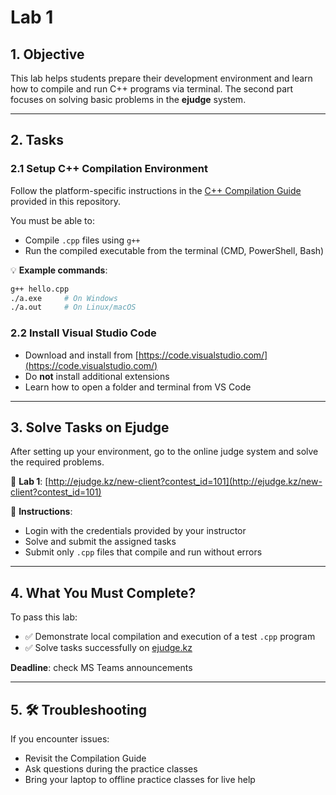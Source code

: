 # Lab 1

## 1. Objective

This lab helps students prepare their development environment and learn how to compile and run C++ programs via terminal. The second part focuses on solving basic problems in the **ejudge** system.

---

## 2. Tasks

### 2.1 Setup C++ Compilation Environment

Follow the platform-specific instructions in the [C++ Compilation Guide](../cpp%20compile%20guide.md) provided in this repository.

You must be able to:

- Compile `.cpp` files using `g++`
- Run the compiled executable from the terminal (CMD, PowerShell, Bash)

💡 **Example commands**:

```bash
g++ hello.cpp
./a.exe     # On Windows
./a.out     # On Linux/macOS
```

### 2.2 Install Visual Studio Code

- Download and install from [https://code.visualstudio.com/](https://code.visualstudio.com/)
- Do **not** install additional extensions
- Learn how to open a folder and terminal from VS Code

---

## 3. Solve Tasks on Ejudge

After setting up your environment, go to the online judge system and solve the required problems.

🔗 **Lab 1**: [http://ejudge.kz/new-client?contest_id=101](http://ejudge.kz/new-client?contest_id=101)

📝 **Instructions**:
- Login with the credentials provided by your instructor
- Solve and submit the assigned tasks
- Submit only `.cpp` files that compile and run without errors
---

## 4. What You Must Complete?

To pass this lab:

- ✅ Demonstrate local compilation and execution of a test `.cpp` program
- ✅ Solve tasks successfully on [ejudge.kz](http://ejudge.kz/new-client?contest_id=101)

**Deadline**: check MS Teams announcements

---

## 5. 🛠 Troubleshooting

If you encounter issues:

- Revisit the Compilation Guide
- Ask questions during the practice classes
- Bring your laptop to offline practice classes for live help
